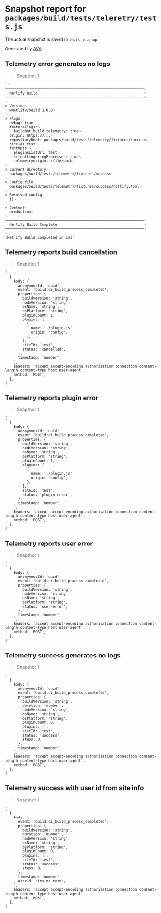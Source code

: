 # Snapshot report for `packages/build/tests/telemetry/tests.js`

The actual snapshot is saved in `tests.js.snap`.

Generated by [AVA](https://ava.li).

## Telemetry error generates no logs

> Snapshot 1

    `␊
    ────────────────────────────────────────────────────────────────␊
      Netlify Build                                                 ␊
    ────────────────────────────────────────────────────────────────␊
    ␊
    > Version␊
      @netlify/build 1.0.0␊
    ␊
    > Flags␊
      debug: true␊
      featureFlags:␊
        buildbot_build_telemetry: true␊
      origin: https://...␊
      repositoryRoot: packages/build/tests/telemetry/fixtures/success␊
      siteId: test␊
      testOpts:␊
        pluginsListUrl: test␊
        silentLingeringProcesses: true␊
        telemetryOrigin: /file/path␊
    ␊
    > Current directory␊
      packages/build/tests/telemetry/fixtures/success␊
    ␊
    > Config file␊
      packages/build/tests/telemetry/fixtures/success/netlify.toml␊
    ␊
    > Resolved config␊
      {}␊
    ␊
    > Context␊
      production␊
    ␊
    ────────────────────────────────────────────────────────────────␊
      Netlify Build Complete                                        ␊
    ────────────────────────────────────────────────────────────────␊
    ␊
    (Netlify Build completed in 1ms)`

## Telemetry reports build cancellation

> Snapshot 1

    [
      {
        body: {
          anonymousId: 'uuid',
          event: 'build:ci_build_process_completed',
          properties: {
            buildVersion: 'string',
            nodeVersion: 'string',
            osName: 'string',
            osPlatform: 'string',
            pluginCount: 1,
            plugins: [
              {
                name: './plugin.js',
                origin: 'config',
              },
            ],
            siteId: 'test',
            status: 'cancelled',
          },
          timestamp: 'number',
        },
        headers: 'accept accept-encoding authorization connection content-length content-type host user-agent',
        method: 'POST',
      },
    ]

## Telemetry reports plugin error

> Snapshot 1

    [
      {
        body: {
          anonymousId: 'uuid',
          event: 'build:ci_build_process_completed',
          properties: {
            buildVersion: 'string',
            nodeVersion: 'string',
            osName: 'string',
            osPlatform: 'string',
            pluginCount: 1,
            plugins: [
              {
                name: './plugin.js',
                origin: 'config',
              },
            ],
            siteId: 'test',
            status: 'plugin-error',
          },
          timestamp: 'number',
        },
        headers: 'accept accept-encoding authorization connection content-length content-type host user-agent',
        method: 'POST',
      },
    ]

## Telemetry reports user error

> Snapshot 1

    [
      {
        body: {
          anonymousId: 'uuid',
          event: 'build:ci_build_process_completed',
          properties: {
            buildVersion: 'string',
            nodeVersion: 'string',
            osName: 'string',
            osPlatform: 'string',
            status: 'user-error',
          },
          timestamp: 'number',
        },
        headers: 'accept accept-encoding authorization connection content-length content-type host user-agent',
        method: 'POST',
      },
    ]

## Telemetry success generates no logs

> Snapshot 1

    [
      {
        body: {
          anonymousId: 'uuid',
          event: 'build:ci_build_process_completed',
          properties: {
            buildVersion: 'string',
            duration: 'number',
            nodeVersion: 'string',
            osName: 'string',
            osPlatform: 'string',
            pluginCount: 0,
            plugins: [],
            siteId: 'test',
            status: 'success',
            steps: 0,
          },
          timestamp: 'number',
        },
        headers: 'accept accept-encoding authorization connection content-length content-type host user-agent',
        method: 'POST',
      },
    ]

## Telemetry success with user id from site info

> Snapshot 1

    [
      {
        body: {
          event: 'build:ci_build_process_completed',
          properties: {
            buildVersion: 'string',
            duration: 'number',
            nodeVersion: 'string',
            osName: 'string',
            osPlatform: 'string',
            pluginCount: 0,
            plugins: [],
            siteId: 'test',
            status: 'success',
            steps: 0,
          },
          timestamp: 'number',
          userId: 'its-me-test',
        },
        headers: 'accept accept-encoding authorization connection content-length content-type host user-agent',
        method: 'POST',
      },
    ]
